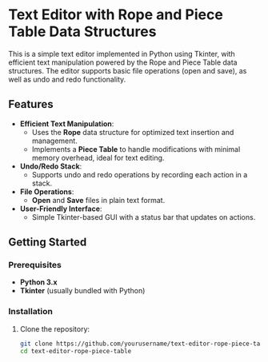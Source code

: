 # Text Editor with Rope and Piece Table Data Structures

This is a simple text editor implemented in Python using Tkinter, with efficient text manipulation powered by the Rope and Piece Table data structures. The editor supports basic file operations (open and save), as well as undo and redo functionality.

## Features

- **Efficient Text Manipulation**: 
  - Uses the **Rope** data structure for optimized text insertion and management.
  - Implements a **Piece Table** to handle modifications with minimal memory overhead, ideal for text editing.
- **Undo/Redo Stack**:
  - Supports undo and redo operations by recording each action in a stack.
- **File Operations**:
  - **Open** and **Save** files in plain text format.
- **User-Friendly Interface**:
  - Simple Tkinter-based GUI with a status bar that updates on actions.

## Getting Started

### Prerequisites

- **Python 3.x**
- **Tkinter** (usually bundled with Python)

### Installation

1. Clone the repository:
   ```bash
   git clone https://github.com/yourusername/text-editor-rope-piece-table.git
   cd text-editor-rope-piece-table
